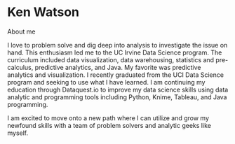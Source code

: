 # Ken Watson
About me

I love to problem solve and dig deep into analysis to investigate the issue on hand. This enthusiasm led me to the UC Irvine Data Science program. The curriculum included data visualization, data warehousing, statistics and pre-calculus, predictive analytics, and Java. My favorite was predictive analytics and visualization. I recently graduated from the UCI Data Science program and seeking to use what I have learned. I am continuing my education through Dataquest.io to improve my data science skills using data analytic and programming tools including Python, Knime, Tableau, and Java programming.

I am excited to move onto a new path where I can utilize and grow my newfound skills with a team of problem solvers and analytic geeks like myself.

